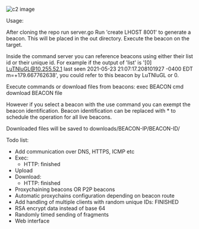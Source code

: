 ![c2 image](https://i.imgur.com/x6sQ3Dd.png)

Usage:

After cloning the repo run server.go
Run 'create LHOST 8001' to generate a beacon. This will be placed in the out directory.
Execute the beacon on the target.

Inside the command server you can reference beacons using either their list id or their unique id.
For example if the output of 'list' is '[0] LuTNluGL@10.255.52.1 last seen 2021-05-23 21:07:17.208101927 -0400 EDT m=+179.667762638', you could refer to this beacon by LuTNluGL or 0.

Execute commands or download files from beacons:
exec BEACON cmd
download BEACON file

However if you select a beacon with the use command you can exempt the beacon identification.
Beacon identification can be replaced with * to schedule the operation for all live beacons.

Downloaded files will be saved to downloads/BEACON-IP/BEACON-ID/

Todo list:
- Add communication over DNS, HTTPS, ICMP etc
- Exec:
    - HTTP: finished
- Upload
- Download: 
    - HTTP: finished
- Proxychaining beacons OR P2P beacons
- Automatic proxychains configuration depending on beacon route
- Add handling of multiple clients with random unique IDs: FINISHED
- RSA encrypt data instead of base 64
- Randomly timed sending of fragments
- Web interface
